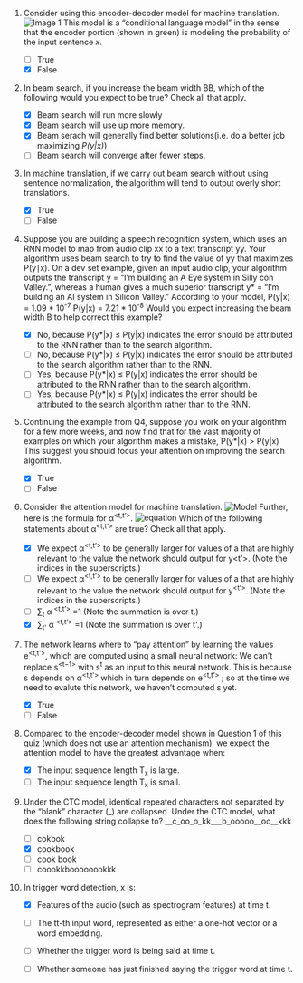 1. Consider using this encoder-decoder model for machine translation.
![Image 1](img/1.png)
This model is a “conditional language model” in the sense that the encoder portion (shown in green) is modeling the probability of the input sentence *x*.

    - [ ] True
    - [x] False

2. In beam search, if you increase the beam width BB, which of the following would you expect to be true? Check all that apply.
    - [x] Beam search will run more slowly
    - [x] Beam search will use up more memory.
    - [x] Beam serach will generally find better solutions(i.e. do a better job maximizing *P(y|x)*)
    - [ ] Beam search will converge after fewer steps.

3. In machine translation, if we carry out beam search without using sentence normalization, the algorithm will tend to output overly short translations.

    - [x] True
    - [ ] False

4. Suppose you are building a speech recognition system, which uses an RNN model to map from audio clip xx to a text transcript yy. Your algorithm uses beam search to try to find the value of yy that maximizes P(y∣x). 
On a dev set example, given an input audio clip, your algorithm outputs the transcript 
y = “I’m building an A Eye system in Silly con Valley.”, whereas a human gives a much superior transcript 
y\* = “I’m building an AI system in Silicon Valley.”
According to your model,
P(y|x) = 1.09 * 10<sup>-7</sup>
P(y|x) = 7.21 * 10<sup>-8</sup>
Would you expect increasing the beam width B to help correct this example?



    - [x] No, because P(y\*|x) ≤ P(y|x) indicates the error should be attributed to the RNN rather than to the search algorithm.
    - [ ] No, because P(y\*|x) ≤ P(y|x) indicates the error should be attributed to the search algorithm rather than to the RNN.
    - [ ] Yes, because P(y\*|x) ≤ P(y|x) indicates the error should be attributed to the RNN rather than to the search algorithm.
    - [ ] Yes, because  P(y\*|x) ≤ P(y|x) indicates the error should be attributed to the search algorithm rather than to the RNN.

5. Continuing the example from Q4, suppose you work on your algorithm for a few more weeks, and now find that for the vast majority of examples on which your algorithm makes a mistake, P(y\*|x) > P(y|x) This suggest you should focus your attention on improving the search algorithm.

    - [x] True
    - [ ] False

6. Consider the attention model for machine translation.
![Model](img/6_1.png)
Further, here is the formula for α<sup><t,t’></sup>.
![equation](img/6_2.png)
Which of the following statements about α<sup><t,t’></sup> are true? Check all that apply.

    - [x] We expect  α<sup><t,t’></sup> to be generally larger for values of a<t> that are highly relevant to the value the network should output for y<t’>. (Note the indices in the superscripts.)
    - [ ] We expect  α<sup><t,t’></sup> to be generally larger for values of a<sup><t></sup> that are highly relevant to the value the network should output for y<sup><t’></sup>. (Note the indices in the superscripts.)
    - [ ] ∑<sub>t</sub> α<sup> <t,t’></sup> =1 (Note the summation is over t.)
    - [x] ∑<sub>t'</sub> α<sup> <t,t’></sup> =1 (Note the summation is over t'.)
    
7. The network learns where to “pay attention” by learning the values e<sup><t,t’></sup>, which are computed using a small neural network: We can't replace s<sup><t−1></sup> with s<sup>t</sup> as an input to this neural network. This is because s<sup><t></sup> depends on α<sup><t,t’></sup> which in turn depends on e<sup><t,t’></sup> ; so at the time we need to evalute this network, we haven’t computed s<sup><t></sup> yet.
    
    - [x] True
    - [ ] False

8. Compared to the encoder-decoder model shown in Question 1 of this quiz (which does not use an attention mechanism), we expect the attention model to have the greatest advantage when:

    - [x] The input sequence length T<sub>x</sub> is large.
    - [ ] The input sequence length T<sub>x</sub> is small.

9. Under the CTC model, identical repeated characters not separated by the “blank” character (_) are collapsed. Under the CTC model, what does the following string collapse to?
__c_oo_o_kk___b_ooooo__oo__kkk

    - [ ] cokbok
    - [x] cookbook
    - [ ] cook book
    - [ ] coookkboooooookkk

10. In trigger word detection, x<sup><t></sup> is:

    - [x] Features of the audio (such as spectrogram features) at time t.
    - [ ] The tt-th input word, represented as either a one-hot vector or a word embedding.
    - [ ] Whether the trigger word is being said at time t.
    - [ ] Whether someone has just finished saying the trigger word at time t.

